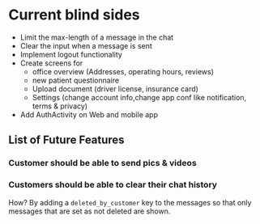 # Current blind sides

- Limit the max-length of a message in the chat 
- Clear the input when a message is sent
- Implement logout functionality
- Create screens for
	* office overview (Addresses, operating hours, reviews)
	* new patient questionnaire
	* Upload document (driver license, insurance card)
	* Settings (change account info,change app conf like notification, terms & privacy)
- Add AuthActivity on Web and mobile app

## List of Future Features

### Customer should be able to send pics & videos
### Customers should be able to clear their chat history

How? By adding a `deleted_by_customer` key to the messages so that only messages that are set as not deleted are shown.

